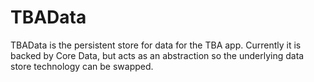 # TBAData

TBAData is the persistent store for data for the TBA app. Currently it is backed by Core Data, but acts as an abstraction so the underlying data store technology can be swapped.

